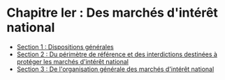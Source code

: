# Chapitre Ier   :  Des marchés d'intérêt national

- [Section 1  :   Dispositions générales](section-1)
- [Section 2  :   Du périmètre de référence et des interdictions destinées à protéger les marchés d'intérêt national](section-2)
- [Section 3  :   De l'organisation générale des marchés d'intérêt national](section-3)
